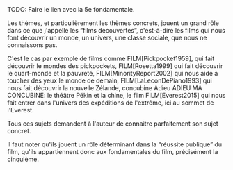 <!-- Page: #579 Les récits “découvertes” -->

<adminonly>
  TODO: Faire le lien avec la 5e fondamentale.
</adminonly>

Les thèmes, et particulièrement les thèmes concrets, jouent un grand rôle dans ce que j'appelle les “films découvertes”, c'est-à-dire les films qui nous font découvrir un monde, un univers, une classe sociale, que nous ne connaissons pas.

C'est le cas par exemple de films comme FILM[Pickpocket1959], qui fait découvrir le mondes des pickpockets, FILM[Rosetta1999] qui fait découvrir le quart-monde et la pauvreté, FILM[MinorityReport2002] qui nous aide à toucher des yeux le monde de demain, FILM[LaLeconDePiano1993] qui nous fait découvrir la nouvelle Zélande, concubine Adieu ADIEU MA CONCUBINE: le théâtre  Pékin et la chine, le film FILM[Everest2015] qui nous fait entrer dans l'univers des expéditions de l'extrême, ici au sommet de l'Everest.

Tous ces sujets demandent à l'auteur de connaitre parfaitement son sujet concret.

Il faut noter qu'ils jouent un rôle déterminant dans la “réussite publique” du film, qu'ils appartiennent donc aux fondamentales du film, précisément la cinquième.